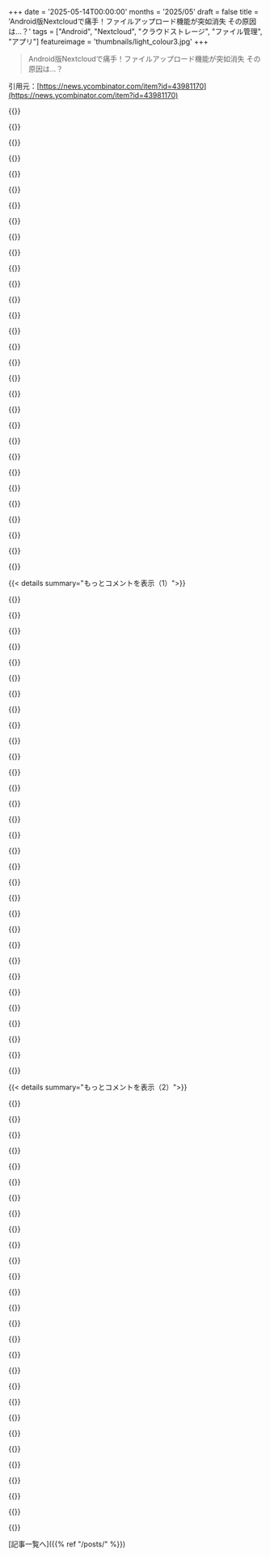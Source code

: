 +++
date = '2025-05-14T00:00:00'
months = '2025/05'
draft = false
title = 'Android版Nextcloudで痛手！ファイルアップロード機能が突如消失 その原因は…？'
tags = ["Android", "Nextcloud", "クラウドストレージ", "ファイル管理", "アプリ"]
featureimage = 'thumbnails/light_colour3.jpg'
+++

> Android版Nextcloudで痛手！ファイルアップロード機能が突如消失 その原因は…？

引用元：[https://news.ycombinator.com/item?id=43981170](https://news.ycombinator.com/item?id=43981170)




{{<matomeQuote body="Nextcloudの痛み、めっちゃわかるわ。ウチらEverfindチームもさ、DriveとかOneDriveとかDropboxとかをまとめて検索できるようにしたくて、この1年ずっと*drive.readonly*ってスコープのために戦ってるんだよ。<br>でもGoogleは*drive.file* + *drive.metadata.readonly*で済ませろって言ってきてさ。これだと新しいファイルとか更新されたファイルが見つけられなくて、検索結果がマジでダメになるんだわ。<br>要は、Googleの「最小権限」ってさ、建前は立派だけど、実際はGoogle自身のアプリだけ優遇されて、独立系のベンダーは中途半端な製品しか作れないか、Play Storeから追い出されるか、なんだよ。<br>結局、ユーザーは機能とか選択肢を失うし、小さい開発者はコピペ返信するだけのポリシーbotと何時間も無駄に戦わされるんだ。" userName="AmazingTurtle" createdAt="2025/05/14 11:06:13" color="#ff5c5c">}}




{{<matomeQuote body="ユーザーとしては、こういうのはGoogleじゃなくて自分で決めさせてほしいんだよね。<br>ただ、Appleの方がこういうのでもっとうまくやってるのが不思議っちゃ不思議。<br>Appleのユーザーって「自分で自分を守ってくれ」みたいな考え方の人が多いからかな。" userName="stavros" createdAt="2025/05/14 15:09:50" color="">}}




{{<matomeQuote body="（また）独禁法訴訟のタイミングなんじゃない？<br>少なくともNextcloudはヨーロッパ拠点だし、ヨーロッパは最近、こういうテクノロジー大手に立ち向かう姿勢を見せてるからね。" userName="theodric" createdAt="2025/05/14 12:42:04" color="">}}




{{<matomeQuote body="聞くべき問いはこれだね。Googleのアプリは、他のアプリよりも有利な立場にあるのか？" userName="HPsquared" createdAt="2025/05/14 13:04:23" color="">}}




{{<matomeQuote body="＞Appleのユーザーって「自分で自分を守ってくれ」みたいな考え方の人が多い<br>これはね、「スマホは道具であって趣味プロジェクトじゃない」って考え方とも言えると思う。<br>それがAndroidからiOSにメイン機種を変えた理由の半分かな。<br>アプリを好きなようにいじくり回す自由は減るけど、開発者を選んだり色々いじる手間も減るんだよね。時間優先のトレードオフだよ。" userName="devmor" createdAt="2025/05/14 18:06:20" color="#ff33a1">}}




{{<matomeQuote body="Appleのファイルアクセス実装は全然違うんだよ。<br>Googleが引き起こしたパーミッション爆弾を避けられるから、個人的にはそっちの方がずっと好きだな。<br>iOSだと、アプリはFile Provider APIを使ってFiles appの中に自分自身を表示できるんだ。<br>そこで、iOS本来のやり方でデータを移動したりコピーしたり削除したりできるし、iPadOSならマウスやキーボードショートカットも使えるよ。<br>アプリ内で同じディレクトリを表示することもできるし、クラウド連携してるアプリなら、ファイルの実体化とか解放とか、データレスでファイルが存在するみたいに表示するとか、便利なことができるんだ。<br>ただ、ファイルシステム全体に常にアクセスできるわけじゃない。<br>iOSは、同じ開発者のアプリ同士なら、同じ「Team ID」（最上位の開発者アカウント/組織）を共有するアプリすべてで使える共有ストレージにアクセスできるだけなんだ。<br>写真ライブラリ全体へのアクセス許可は、機能的にはるかに簡単なんだよ。だから、アプリが写真ライブラリを検索してバックアップするとか、そういうのはできる。<br>“本当の”ファイルシステム全体のバックアップには、iOSのバックアップ/MobileFileフックに入り込む必要があるんだ。<br>Appleは、Googleがデバイス内のデータにアクセスする誰に対しても敵対的な態度を取るほど、サードパーティに対して敵対的じゃないけど、そのプロセスはかなり面倒だよ。" userName="TheNewsIsHere" createdAt="2025/05/14 15:44:06" color="#45d325">}}




{{<matomeQuote body="これさ、Googleのファーストパーティアプリを優遇してるっていうより、単にエンジニアリングのリソースを割く優先順位が超低いだけって可能性が高いんだよね。<br>Google Workspaceで何年かPMやってたから言うんだけど、多分思われてるほど邪悪じゃないと思うよ。<br>意思決定は収益を最大化するように最適化されてるし、他の機能（特にエンタープライズ顧客向け）の方が優先順位がずっと高くなるんだ。<br>エンタープライズ収益にフォーカスすることを選んだ企業（2012年くらいからほぼ全部そうだけど）は、エンドユーザーの満足度を犠牲にしてそうしてるんだよ。" userName="jmathai" createdAt="2025/05/14 16:33:19" color="#785bff">}}




{{<matomeQuote body="その質問（Googleアプリが優遇されてるか？）には、500ドル賭けてYesって答えるね。<br>Pixel 5aの例で言うと、Google純正のカメラアプリは、Googleのギャラリーアプリしか開かないんだわ。ユーザーがシステムデフォルトに設定してるアプリは開いてくれない。<br>ユーザーはカメラアプリを終了して、本当に使いたいギャラリーアプリを手動で開かなきゃいけないんだよ。<br>これが、高品質なLinuxベースのスマホを提供してくれる会社を待ち望んでる理由の一つ。<br>それだけが、エンドユーザーが本当に望むシステム設定やアプリ選択を手に入れる唯一の方法だよ。<br>GoogleもAppleも、彼らのモバイルOSで営利目的の刑務所看守をやってるんだ。<br>追伸：システムの肥大化が引き起こす経済的、資源的、権力的な無駄を研究した人っている？" userName="yndoendo" createdAt="2025/05/14 17:25:00" color="#ff5733">}}




{{<matomeQuote body="ユーザーである君は、自分が買ったデバイスへの完全で無条件のアクセス権なんてものを、もはや信用されなくなってるんだ。<br>ブラウザも同じ道をたどってるよ。<br>そして、ここのHNにいる大勢の人が、これを「セキュリティ」のためだって言ってOKしてるんだ。" userName="pmdr" createdAt="2025/05/14 21:09:47" color="">}}




{{<matomeQuote body="＞iOSだと、アプリはFile Provider APIを使ってFiles appの中に自分自身を表示できる。<br>＞アプリ内で同じディレクトリを表示することもできるし、クラウド連携してるアプリなら、ファイルの実体化とか解放とか、データレスでファイルが存在するみたいに表示するとか、便利なことができるんだ。<br>Androidアプリだって、SAF APIを使えばこれ全部できるよ。<br>もっと重要なのは、Androidではユーザーが複数のアプリに同じディレクトリへのアクセスを許可できること。<br>これでアプリ同士がファイルを連携して使えるんだ。iOSではこれはできないと思うよ。" userName="nolist_policy" createdAt="2025/05/14 15:55:52" color="#ff33a1">}}




{{<matomeQuote body="マジそう思わないね。ベンダーにスマホを勝手にいじられるか、自分でスマホをいじれるかの違いだよ。あるいは「スマホがベンダー都合のツールか、自分で好きに使える計算機かの違い」かな。" userName="SahAssar" createdAt="2025/05/14 19:44:29" color="#45d325">}}




{{<matomeQuote body="同意できるか分からないな、俺のAndroidスマホは普通にツールとして問題ないよ。やりたければ趣味プロジェクトにだってできるし、そうじゃなきゃ単なるツールでいいんだ。" userName="stavros" createdAt="2025/05/14 19:06:16" color="">}}




{{<matomeQuote body="Linuxベースの高品質スマホを出す会社を楽しみにしてるって？<br>カメラアプリに関して具体的に何が変わるの？Google Cameraの挙動には俺もムカついてるけど、今だってAndroid用にFOSSのカメラアプリをダウンロードできるし、それで好きなギャラリーアプリを開くのは全然できる。ただ、そういうアプリはGoogleのアプリほど良くないだけ。ベースのAndroid層を普通のLinuxに変えても、そこは何も変わらないと思うけど。" userName="codethief" createdAt="2025/05/15 02:47:23" color="#38d3d3">}}




{{<matomeQuote body="Googleビルドで壊れてる機能は、他の配布チャネルで使えるようにフィーチャーゲートしたらどうかな？個人的には、PlayStoreよりF-Droidからアプリをインストールするのを優先してるよ。" userName="mindslight" createdAt="2025/05/14 18:29:13" color="#45d325">}}




{{<matomeQuote body="ブラウザって、ハードウェアアクセスを実装するのが遅くても増えてる印象だったんだけど、何のこと言ってるの？" userName="apitman" createdAt="2025/05/14 21:56:19" color="">}}




{{<matomeQuote body="これってまさに独占禁止法のための状況って感じだね。" userName="throw7" createdAt="2025/05/14 13:09:32" color="">}}




{{<matomeQuote body="まさにそれ、ずっとやってたよ、カメラアプリを変えてシステムでデフォルトに設定したギャラリーアプリを使うようにさ。これってGoogleとAppleを嫌う理由の一つなんだ。<br>デバイスのセキュリティを改善する方法がない。エンドユーザーは、特定のネットワーク、インフラ、アプリケーションへのネットワーク接続をブロックできるべきだよ。例えばZoneAlarmとかOpen Snitchみたいなアプリみたいにさ。<br>AndroidのSMS内部はAPIでラップされてて、ただのSQLiteデータベースで十分で簡単にバックアップできるはずなのに。ファイルをコピーするんじゃなくてサードパーティ製プログラムを使う必要があるんだ。コンバージェンスのアイデアも支持するね、外部モニター、キーボード、マウスをつないでデバイスを標準的なコンピューターとして使えるようにすることだよ。買ったストレージを取り戻して、ブロートウェアを削除できること。絶対に使わないメールクライアントを維持しないといけない理由はゼロであるべきだ。AppleとGoogleが今の囲い込み路線から引き返すまで、LinuxかBSDスマホがスマホの”スマート”を取り戻す唯一の方法だよ。" userName="yndoendo" createdAt="2025/05/15 15:57:55" color="#785bff">}}




{{<matomeQuote body="”自分でスマホをいじるか、ベンダーにスマホをいじられるかの違い”って？<br>Googleサービスなしで使えるAndroidスマホって、一体どれだけあるの？" userName="devmor" createdAt="2025/05/15 13:48:35" color="#ff33a1">}}




{{<matomeQuote body="SAFはネイティブコードでは動かないんだ、クロスプラットフォームアプリを作ろうとしてるとマジで困るよ。" userName="apitman" createdAt="2025/05/14 21:54:22" color="#38d3d3">}}




{{<matomeQuote body="Manifest V3のせい？ Chromeで広告ブロッカー使えなくなるやつ？" userName="DecentShoes" createdAt="2025/05/14 22:25:31" color="">}}




{{<matomeQuote body="nextcloudへの権限を消したってこと？ 削除するためだけにリソース割いてそうじゃん．何もしない一番楽な方法ならアクセスはそのままだっただろうにね．" userName="cycomanic" createdAt="2025/05/14 21:19:38" color="">}}




{{<matomeQuote body="うーん、AFAIK drive.readonlyってGoogle Driveのことだよね．この記事、ローカルファイルへのアクセスについて話してるんだし、Google Driveのアクセスじゃないよ．" userName="nolist_policy" createdAt="2025/05/14 14:27:30" color="">}}




{{<matomeQuote body="Googleがいい心で何かすることなんてないよ．彼らは企業、利益最大化しか考えてないんだ．違法じゃなきゃやるし、違法でも罰金が利益より少なきゃやる．企業を人みたいに扱うのはやめよう．CEOを行儀よくさせるには、刑務所送りとか資産没収みたいな実効性のある法律が必要だよ．そうしないと、これが現実．" userName="observationist" createdAt="2025/05/14 14:23:59" color="#ff5733">}}




{{<matomeQuote body="＞ユーザーは特定のネットワークとかアプリへの接続をブロックできるべきだよね．ZoneAlarmとかOpen Snitchみたいなさ．それAndroidでもNetGuardを使えばできるよ．" userName="nolist_policy" createdAt="2025/05/15 16:47:57" color="">}}




{{<matomeQuote body="残念だけど、全部自由にできるのとデフォルトで安全なのって両立は難しいんだよね．Appleは後者、GoogleじゃないAndroidは前者に力入れてる感じ．" userName="foobiekr" createdAt="2025/05/14 19:27:47" color="">}}




{{<matomeQuote body="クラウドアプリは何もできないんだよ．バックグラウンド転送のAPIはiCloudだけしかまともに動かなくて、Nextcloudとか他のアプリはバックグラウンドだと数kb/sしか出ないから、Appleに金払わせようとしてるみたい．Appleのひどいダークパターンで何年も続いてるんだ．" userName="antman" createdAt="2025/05/14 21:04:23" color="">}}




{{<matomeQuote body="プラットフォーム側はAPIを自分たちの都合の良いようにできる利点がある．Googleのアプリも他のアプリと同じ制限だと言う人もいるけど、その制限を決めてるのはGoogleなんだ．Googleは自分たちのビジネスモデルに合う機能だけ定義して、他の誰かが違う機能を提供できないようにしてる．彼らはプラットフォームを所有してて、その中で競争してる．それ自体がもう有利．有利じゃなくすには、Googleがプラットフォーム上でアプリと競争しないか、プラットフォームの所有権を手放すべきだよ．" userName="em-bee" createdAt="2025/05/14 13:45:12" color="#ff33a1">}}




{{<matomeQuote body="ある意味そうだよ．Google Driveを使うって決めたのは、自分のファイルに自分でアクセスしにくくするって決めたってことだ．ここは独占市場じゃないから、選択肢は他にもあるしね．" userName="immibis" createdAt="2025/05/14 18:50:29" color="">}}




{{<matomeQuote body="ほとんど？ 機能はたくさんトレードオフになるけど、選ぶ自由はあるし、好きなものインストールしたりできるじゃん．確かにgoogle play servicesへの依存は嫌だけど、少なくとも選択肢は多いしね．" userName="SahAssar" createdAt="2025/05/15 17:48:37" color="">}}




{{<matomeQuote body="単なるいじくり回しの話じゃないんだ。俺のスマホはツールボックスで、アプリはツールなのに、Googleは自社ツールを良く見せるためにそれを壊し続けてるんだ。スマホでちゃんと仕事したいし、サーバーとファイルを同期できるのはその超重要な一部。いろんな理由でGoogle Driveは使えないし、それは置いといても、これは違法な反競争行為だよ。確かAppleもこういうフォルダ同期はできないはずだから、解決策にはならないね。ていうか、Appleも俺が頼りにしてる他のツールをたくさんダメにしてるし。" userName="franga2000" createdAt="2025/05/15 07:07:42" color="#ff5c5c">}}




{{< details summary="もっとコメントを表示（1）">}}

{{<matomeQuote body="AOSPプラットフォーム開発者だよ。（ファイルシステムについて）これは個人の意見で、Googleを代表するもんじゃない。免責事項：nextcloudは使ってないし、具体的に見たわけじゃない。これは詳しい俺の表面的な観察からね。俺の見解は、SAFはこのユースケースで機能するはずだ、他の人が言ってるようにね。Google Driveはnextcloudが主張するようなGoogleからの優遇権限は持ってないし、nextcloudと同じようにPlayストア経由で提供されてるよ。他の人も観察してるけど、MANAGE_EXTERNAL_STORAGEみたいな権限は過去にひどいやり方で濫用されてきたんだ。" userName="moonshot5" createdAt="2025/05/14 16:07:22" color="#38d3d3">}}




{{<matomeQuote body="SAFはめちゃくちゃ遅いから選択肢にならないんだ[１][２][３][４][５]。まともなクラウド同期アプリには絶対ダメな理由だよ。＞SAFは遅い。ファイル操作はIPC呼び出しを使うから20-30msかかる。たくさんのファイルがあるか確認したり、無ければ作ったりする操作がめちゃくちゃ遅い。Googleのサンプルでさえ速くするためのハックを使ってるくらいだよ。＞SAFと標準File操作のパフォーマンス比較サンプルを追加するだけね。（中略）SAFだと15秒、ネイティブlsだと6ミリ秒！しかもファイルはたった128個だぜLOL" userName="noname120" createdAt="2025/05/14 18:32:20" color="#45d325">}}




{{<matomeQuote body="うわ、コメント[３]の対応、マジむかつくね＞報告された問題に対処するために最善を尽くしています、しかし私たちのプロダクトチームは作業優先度を変更し、この問題は含まれていません。現状、この問題は”修正しない・廃止”として閉じます。この問題が現在も存在する場合は、新しい問題を報告してください（後略）<br>これ全部、ありうる言い訳をまとめて言ってるだけだろ：”問題報告ありがとう、対応中です。あと対応するつもりは全くなくて閉じます、問題はおそらくもう存在しないでしょう、もし存在してると思うなら、同じように扱ってあげるために新しい問題を立ててね”だってさ。" userName="probably_wrong" createdAt="2025/05/14 19:01:07" color="#785bff">}}




{{<matomeQuote body="先日見たChromiumのSVGレンダリングに関するバグ報告を思い出すな。いくつか10年近く前のやつで、生き残らせるためにずっと更新し続けるか、新しい問題を立てる必要があるんだ。どういうわけか彼らのボットシステムは1年以上前のものを”おそらく修正済み”って見なしてるみたい。彼らのメッセージもああいうのと似た感じだね。" userName="spookie" createdAt="2025/05/14 20:35:23" color="">}}




{{<matomeQuote body="うん、Googleの問題は最高だね。（特定のGoogle Issueへのリンク）" userName="pigeons" createdAt="2025/05/15 01:04:23" color="">}}




{{<matomeQuote body="これは本当かもしれないし、回避策があるかもしれないし、後のAndroidバージョンで解決されるかもしれないけど、それはNextcloudがそのフレームワークを避けてる理由じゃないよ。それにGoogle DriveもSAFを使って同じ機能を提供してるから、このユースケースにとって問題なのかよく分からないんだ。" userName="tadfisher" createdAt="2025/05/14 18:54:09" color="">}}




{{<matomeQuote body="残念ながら良い回避策はないし、後のAndroidバージョンでも間違いなく解決されてないね。でもNextcloudが挙げてる理由が事実と違うこと（SAFはファイルを提供するものであって、アクセスするものではないと言ってるけど、それは全くの間違い）には同意だよ。" userName="noname120" createdAt="2025/05/14 22:30:51" color="#45d325">}}




{{<matomeQuote body="俺が理解してる限りだと、フォルダのURI権限さえあれば、ファイル名とかMIMEタイプ、ファイルサイズみたいなデータを含めてContentResolverクエリを自分で実行することで、ほとんどの問題は解決できるみたいだよ。これでNxM個のクエリがN個に減るんだ。もちろん、これはSAFレイヤーでより良いAPIによって解決されるべきだけどね。" userName="tadfisher" createdAt="2025/05/14 23:57:47" color="#ff5733">}}




{{<matomeQuote body="えー、3〜6年前の記事引っ張ってきてるじゃん。<br>パフォーマンスはその後めっちゃ改善されてるよ。" userName="izacus" createdAt="2025/05/14 21:23:45" color="#38d3d3">}}




{{<matomeQuote body="嘘でしょ。俺数ヶ月前に使ったけど、まだパフォーマンス全然ダメダメだったよ。" userName="noname120" createdAt="2025/05/14 22:28:29" color="#ff5c5c">}}




{{<matomeQuote body="＞ 他の人も指摘してるけど、MANAGE_EXTERNAL_STORAGEみたいな権限って過去にヤバい悪用例がたくさんあるんだよね。このスレでその視点が抜けてるのがゾッとする。この権限で抜き取れるデータ量ってきっとhugeだし、ユーザーをアホ扱いしてるわけじゃないんだよ。俺はどのアプリにも絶対許可したくない。全データ同期は超便利そうだけど、Googleはマジで板挟みだわ。" userName="coded_monkey" createdAt="2025/05/14 16:53:48" color="#ff5733">}}




{{<matomeQuote body="え、それが怖い？ってかさ、世界の何十億人がPCとかmacでファイルシステムの「全部」のファイル見れるソフトを普通に使ってるのに、文明が崩壊してないの、どうなってんのか分かんないくらい怖い話だよね。" userName="greatgib" createdAt="2025/05/15 00:56:47" color="">}}




{{<matomeQuote body="じゃあさ、ドデカい警告バン！って出して、あとは俺に決めさせてくれよ。" userName="apitman" createdAt="2025/05/14 22:16:56" color="">}}




{{<matomeQuote body="Googleはさ、スマホに”俺は大人だよ”って機能追加しなきゃ。このアプリの作者知ってるし信じてる、欲しい機能も分かってるし、俺はもう大人なんだから自分で選べるしリスクも受け入れるよ。" userName="mvdtnz" createdAt="2025/05/14 19:10:07" color="">}}




{{<matomeQuote body="Nextcloudが次使うべきって言われてるAPIってまさにソレなんだよね。<br>つまりユーザーの君に、Nextcloudにどのファイル見せるか選ばせるやつ。" userName="izacus" createdAt="2025/05/14 21:26:27" color="#ff5733">}}




{{<matomeQuote body="でもなんで？新しいAPI使うのサボってる変なアプリのためにそこまでやる必要ある？アプリを信頼してても、もし脆弱性があったら Android のサンドボックスが追加の壁になってくれるじゃん。ほとんどのアプリは自分で守れないし、自己サンドボックス機能があるのは Web ブラウザくらいだよ。" userName="nolist_policy" createdAt="2025/05/14 21:07:57" color="#ff33a1">}}




{{<matomeQuote body="＞ どんなアプリにも許可したくないなら、許可しなきゃいいじゃん、俺からそうする能力奪うなよ。細かく権限設定できるのは良い（特にアプリが拒否されたか確実に分からない時はね）んだけど、最終的に決めんのは俺だろ。<br>＞ Googleにとっては板挟みだね。さっき俺が言ったシナリオ — アプリが権限拒否されたこと分からない場合 — は考えたの？" userName="zb3" createdAt="2025/05/14 17:02:30" color="#ff33a1">}}




{{<matomeQuote body="＞ 特にアプリが拒否されたか確実に分からない<br>それがマジ問題なんだよ。 Android はコレ絶対必要だって分かってたはずなのにやらなかった。 Android アプリって自分が何の権限持ってるか簡単に分かるんだよね。 Google はきっと UX 重視でパワーとセキュリティは二の次にしたんだろ。ユーザーが間違って「サイレント拒否」ボタン押しちゃって、アプリが動かなくてパニくるのを恐れたんだろうね。もったいないことしたわ。" userName="IshKebab" createdAt="2025/05/14 18:26:11" color="#785bff">}}




{{<matomeQuote body="でもさ、新しいAPIだとそれがちゃんとできるんだよ。ユーザーはアプリに空のフォルダを指定できるし、Googleだってそれを使えって言ってんのさ。" userName="nolist_policy" createdAt="2025/05/14 21:16:53" color="">}}




{{<matomeQuote body=" often in horrific ways （よく恐ろしい方法で）ってさ、もしかして闇金アプリのこと？それとももっとヤバいのがあんの？（要は、ヤバい金貸しアプリがランサムウェアみたいになってて、払えないとデータ使って脅迫してくる話だよ。ヌード画像送るとか、データからわかる親戚に死の脅迫とかさ - https://www.welivesecurity.com/en/eset-research/beware-preda...）" userName="tgsovlerkhgsel" createdAt="2025/05/14 18:14:35" color="#785bff">}}




{{<matomeQuote body="ゲームとかSNSアプリとか、ほとんど全部さ、「ゲームのファイルをダウンロードするため」とか「うちの写真ピッカーを使うため」とか理由つけて、ストレージ全部へのアクセス求めてきたじゃん。それで、あなたの写真とか場所情報とか、ドキュメント、ダウンロードしたやつ全部に、いつでもバックグラウンドで自由自在にアクセスできてたわけ。PDFの銀行明細みたいなのもね。Nextcloudが要求してるのは、まさにそういうアクセスなんだよ。本来なら、API使えばあなたが「これを読んでいいよ」って選べるのにさ。" userName="izacus" createdAt="2025/05/14 21:25:03" color="#ff5c5c">}}




{{<matomeQuote body="そこまで大げさな話じゃなくてもいいさ。Outlookみたいに、全然関係ないのにスマホのデータ勝手に送ってるアプリとかあるんだぜ。マジでヤバいって。" userName="spookie" createdAt="2025/05/14 20:42:47" color="">}}




{{<matomeQuote body=" MANAGE_EXTERNAL_EXTERNAL_STORAGE 」みたいな権限はさ、昔さんざんひどい方法で悪用されてきたって言うけど、新しいアプリにこの権限あげる時は気をつけるべきってのはわかるんだ。でもさ、Nextcloudってめちゃ有名だし、ファイル管理アプリじゃん？こういうアプリこそ、この権限持たなきゃダメでしょ。もしこの権限を完全にやめるつもりなら、代わりの方法がちゃんと使えなきゃ困るけど、下のコメント見る感じじゃそうじゃないみたいだね。俺はAndroidの開発したことないから（こんな理由でこれからも絶対しないと思うけど）、よくわかんないけどさ。なんかさ、 Google Drive アプリはただのクラウドを見せる画面だけで、バックアップみたいな大事な機能は別で、 Google Drive って特別扱いされてるって聞いたよ。ああいう機能と同じことやろうとしたら、追加の権限が必要なんでしょ。" userName="dxuh" createdAt="2025/05/15 05:44:28" color="#45d325">}}




{{<matomeQuote body=" Google Drive は、Nextcloud が Google は優遇してるって言ってるような権限は持ってない」って？ Drive それ自体は持ってないかもしれないけどさ、システム全体は Google がコントロールしてるんだから、そっちは持ってるに決まってんじゃん[0]（リンク）。" userName="apitman" createdAt="2025/05/14 23:21:42" color="">}}




{{<matomeQuote body="SAF（Storage Access Framework）ってさ、クロスプラットフォームのアプリ作ろうとしてる人にはマジで最悪の解決策なんだよ。（そうじゃないなら、なんでAndroidだけ狙ってんの？って話だし）なんでかって言うと、ネイティブコードではうまく動かないから。" userName="apitman" createdAt="2025/05/14 22:13:09" color="#ff5c5c">}}




{{<matomeQuote body="JNI（Java Native Interface）ってのがあるんだから、ちょっとKotlinかJava書けばいいだけじゃんか。" userName="pjmlp" createdAt="2025/05/15 19:21:27" color="#ff5733">}}




{{<matomeQuote body="問題なのは言語じゃないんだってば。APIそのものが、ファイルシステムにアクセスする方法の考え方（パラダイム）を完全に変えちゃったってことなんだよ。" userName="apitman" createdAt="2025/05/18 00:37:49" color="#ff5733">}}




{{<matomeQuote body="全然関係ないんだけど、Android 11でAOSPがファイル名に特殊文字（：＜＞？｜＊）を禁止したのに超ムカついてるんだ。NTFS/FAT互換性のためだろうけど、古いアプリが落ちたりLinuxから同期できなくなった。元に戻すのは無理だろうけど、開発者オプションでext4みたいなファイル名を許可できないかな？君らのチームが動く可能性ある？問題提起やパッチ提供の場所を知りたいな。[0]： https：//github.com/GrapheneOS/os-issue-tracker/issues/952" userName="codethief" createdAt="2025/05/15 02:57:38" color="#785bff">}}




{{<matomeQuote body="公式のSyncThing Androidアプリが配布停止になったのもこれが理由なんだ。フォーク版はあるけどPlay Storeにはないよ。" userName="thombles" createdAt="2025/05/14 11:26:35" color="">}}




{{<matomeQuote body="SyncThing Androidアプリの問題点は、GoライブラリのSyncThingのラッパーだってこと。SAFはネイティブコードで使える簡単なファイルディスクリプタをくれないんだよね。代わりに”content：//” URLが渡されて、これをファイルディスクリプタに変換するにはJava/Kotlinのブリッジが必要なんだ。これはSyncThing本体でやる必要があった（追記：か、なんか別のトリック。syncthing-forkはできたみたいだし）。でも、俺が知る限り、この問題はNextcloudアプリには関係ないはずだよ。" userName="deng" createdAt="2025/05/14 11:32:44" color="#38d3d3">}}

{{</details>}}




{{< details summary="もっとコメントを表示（2）">}}

{{<matomeQuote body="SAFの簡単なファイルディスクリプタは取れるけど、Java API経由で要求する必要があるんだよ。" userName="izacus" createdAt="2025/05/14 13:56:16" color="">}}




{{<matomeQuote body="しかも一度にファイル1個だけ、だよね？つまり、ネイティブコードにディレクトリ全体へのアクセス権はあげられないってことか。" userName="apitman" createdAt="2025/05/14 22:18:09" color="">}}




{{<matomeQuote body="＞ ファイルディスクリプタに変換するにはJava/Kotlinのブリッジが必要なんだ。これってJavaかKotlinで書く必要があるの？それともbinderコールができるものなら何でもいいの？" userName="treyd" createdAt="2025/05/14 12:17:07" color="">}}




{{<matomeQuote body="俺の知る限り、SAFにはbinder経由ではアクセスできないよ。公式には絶対に無理。" userName="deng" createdAt="2025/05/14 12:31:30" color="">}}




{{<matomeQuote body="呼び出しってどうやってやるの？" userName="treyd" createdAt="2025/05/16 11:18:26" color="">}}




{{<matomeQuote body="システムのvulkanドライバーを読み込む必要があるのと同じような意味で必要だよ。システムライブラリ自体が特別な権限を持ってるわけじゃないけど、自分で再実装するのは手間だし、コードがバージョンやデバイスで動かなくなる可能性があるんだ。" userName="charcircuit" createdAt="2025/05/14 17:08:29" color="">}}




{{<matomeQuote body="フォーク版はPlay Storeにあるし、Android 15で俺はちゃんと動いてるよ： https：//play.google.com/store/apps/details？id＝com.github.cat...。公式クライアントが急に消えたのはちょっとびっくりしたけどね。" userName="fsh" createdAt="2025/05/14 12:34:21" color="#ff5c5c">}}




{{<matomeQuote body="syncthingの公式Android版がいきなりなくなったのはちょっとビックリしたんだ。理由はHNのスレッドにあるよ。俺はAndroid開発者じゃないけど、たぶん開発サイクルが大変で誰もやりたがらなかったんじゃないかな。forkを公式にしちゃえばいいのにって思うけど、メンテナーが独立していたいのかもね。" userName="JeremyNT" createdAt="2025/05/14 15:33:42" color="#ff5c5c">}}




{{<matomeQuote body="あと、forkしてる人が急にやめたりしたら評判が悪くなるのを避けてるんじゃないかな。" userName="kortilla" createdAt="2025/05/14 16:52:29" color="">}}




{{<matomeQuote body="ちょっと見た感じだと、syncthing-forkはSAFとか使ってて、ちゃんと動くようにしてるみたい。公式のメンテナーはGoogle Playへの公開やめたけど、今は別の人が代わりにやってるらしいよ。" userName="deng" createdAt="2025/05/14 12:54:43" color="">}}




{{<matomeQuote body="Google Play版はもう更新されないから、F-Droidに乗り換えた方がいいよ。" userName="BitPirate" createdAt="2025/05/15 04:49:53" color="">}}




{{<matomeQuote body="＞ SAFはファイル共有や他のアプリにファイルを見せるためのもので使えない<br>SAFは使えるよ。Nextcloudには合わない理由はあるけど（内部ストレージ全部とかSDカードのルートとかは共有できないとか）、Nextcloudの言ってることはおかしいと思うな。" userName="jeroenhd" createdAt="2025/05/14 10:49:18" color="#785bff">}}




{{<matomeQuote body="全くその通り。例えばここを見てね [リンク] 昨日もこのスレッドで議論があったよ [リンク]。" userName="deng" createdAt="2025/05/14 11:22:03" color="#ff5733">}}




{{<matomeQuote body="アプリの目的はフォルダ全体をバックアップすることだよ。SAFでファイルを共有するだけじゃ、その後のファイル更新を継続的にバックアップすることはできないでしょ。" userName="lozenge" createdAt="2025/05/14 10:56:16" color="#785bff">}}




{{<matomeQuote body="それ、SAFを使えばできるでしょ。”どこでも全てにアクセス”みたいな許可なしにね。" userName="jeroenhd" createdAt="2025/05/14 10:57:00" color="">}}




{{<matomeQuote body="＞ 欲しがっている許可<br>ここで言う”彼ら”ってのは俺のことだよ。自分のNextcloudサーバーを自分の家のネットで使ってるんだ。俺自身が”どこでも全てにアクセス”したいんだよ。<br>これがGoogleの囲い込みじゃないって考えるのは難しいね。" userName="sirdvd" createdAt="2025/05/14 12:24:18" color="">}}




{{<matomeQuote body="あと素朴な疑問だけど、なんでユーザーは自分のファイルにどこでも全てアクセスしちゃいけないのかな？" userName="jasonlotito" createdAt="2025/05/14 14:55:08" color="">}}




{{<matomeQuote body="ファイルマネージャーアプリを使えば、Usersはほぼどこでも何でもアクセスできるんだよね。Play Storeでは、file manager appsが全ファイルにアクセスできる例外の一つらしいよ。" userName="nolist_policy" createdAt="2025/05/14 16:04:16" color="">}}




{{<matomeQuote body="たいていの場合、その答えは”解決する問題よりも、より多くの人により多くの問題を引き起こすから”だよ。完全にアクセスできるようにするオプションを追加する作業は大変だし、攻撃対象を増やしちゃうかもしれない。<br>コストがかかる割に、一部のuserbaseにしか役立たないFeaturesは、優先されにくいんだ。" userName="criddell" createdAt="2025/05/14 16:08:39" color="#ff5733">}}




{{<matomeQuote body="Google製品のalternativeを提供したいcompetitorsにusefulなFeaturesも、prioritisedされないみたいだね。" userName="hkt" createdAt="2025/05/14 16:22:30" color="">}}




{{<matomeQuote body="Just to make sure: Google softwareは全部同じexact permission structure across the boardなの？e.g. NextCloudがseekingしてるのと同じpermissionsを使ってるGoogle productはなくて、instead、彼らはSAFを使ってるってこと？Especially for things that do what NextCloud is doing here. I just want to be sure that Googleは、彼らがNextCloudとかother app developersに出してるrulesとthe same rulesでplayingしてるのか、確かめたいだけなんだ。" userName="jasonlotito" createdAt="2025/05/14 14:53:53" color="#ff33a1">}}




{{<matomeQuote body="Drive appを開いて、”New” buttonをtapして、”Upload”を選んでみてよ。file picker UIが出てくるでしょ。This UIはStorage Access Frameworkがprovidedしてるんだけど、Nextcloudはthey cannot useって言ってるんだよね。" userName="tadfisher" createdAt="2025/05/14 18:41:36" color="#ff5c5c">}}




{{<matomeQuote body="That’s just the Drive app. The system overall certainly has more capabilities than are made available to developers[0].<br>[0]: https://support.google.com/googleone/answer/9149304?hl=en&co..." userName="apitman" createdAt="2025/05/14 23:23:08" color="#ff33a1">}}




{{<matomeQuote body="Yes, but Nextcloudはadamant that they need MANAGE_EXTERNAL_STORAGE permission, not access to the device backup system API." userName="tadfisher" createdAt="2025/05/14 23:53:15" color="#ff5733">}}




{{<matomeQuote body="This is not the same functionality that Nextcloud provides though. Thisはone time upload of manually selected files, not ongoing passive sync of an entire directory tree." userName="Macha" createdAt="2025/05/14 20:03:52" color="#ff33a1">}}




{{<matomeQuote body="Ongoing syncはstill possible through ACTION_OPEN_DOCUMENT_TREE [0], and using ContentResolver.takePersistableUriPermission [1] to maintain long-lived access to that directory. Enumerating filesはslow but that is not a major concern when the use-case is a background sync, and you can drop down to ContentResolver APIs to reduce the number of IPC calls when enumerating.<br>[0]: https://developer.android.com/training/data-storage/shared/d...<br>[1]: https://developer.android.com/reference/android/content/Cont..." userName="tadfisher" createdAt="2025/05/14 20:18:32" color="#ff33a1">}}




{{<matomeQuote body="＞Enumerating files is slow but that is not a major concern when the use-case is a background sync＞<br>Slow means it’s probably burning a lot of CPU, and that is a problem for background tasks, especially on mobile." userName="apitman" createdAt="2025/05/14 22:23:33" color="#ff33a1">}}

{{</details>}}



[記事一覧へ]({{% ref "/posts/" %}})
